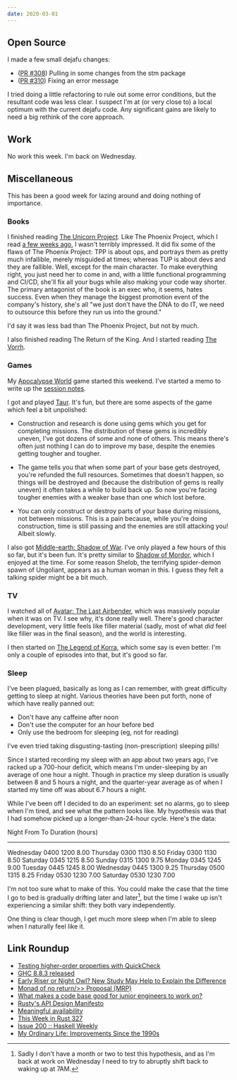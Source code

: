 ```yaml
---
date: 2020-03-01
---
```


## Open Source

I made a few small dejafu changes:

- ([PR #308][]) Pulling in some changes from the stm package
- ([PR #310][]) Fixing an error message

I tried doing a little refactoring to rule out some error conditions,
but the resultant code was less clear.  I suspect I'm at (or very
close to) a local optimum with the current dejafu code.  Any
significant gains are likely to need a big rethink of the core
approach.

[PR #308]: https://github.com/barrucadu/dejafu/pull/308
[PR #310]: https://github.com/barrucadu/dejafu/pull/310

## Work

No work this week.  I'm back on Wednesday.

## Miscellaneous

This has been a good week for lazing around and doing nothing of
importance.

### Books

I finished reading [The Unicorn Project][].  Like The Phoenix Project,
which I read [a few weeks ago][], I wasn't terribly impressed.  It did
fix some of the flaws of The Phoenix Project: TPP is about ops, and
portrays them as pretty much infallible, merely misguided at times;
whereas TUP is about devs and they are fallible.  Well, except for the
main character.  To make everything right, you just need her to come
in and, with a little functional programming and CI/CD, she'll fix all
your bugs while also making your code way shorter.  The primary
antagonist of the book is an exec who, it seems, hates success.  Even
when they manage the biggest promotion event of the company's history,
she's all "we just don't have the DNA to do IT, we need to outsource
this before they run us into the ground."

I'd say it was less bad than The Phoenix Project, but not by much.

I also finished reading The Return of the King.  And I started reading
[The Vorrh][].

[The Unicorn Project]: https://www.goodreads.com/book/show/44333183-the-unicorn-project
[a few weeks ago]: weeknotes-074.html
[The Vorrh]: https://en.wikipedia.org/wiki/The_Vorrh

### Games

My [Apocalypse World][] game started this weekend.  I've started a
memo to write up the [session notes][].

I got and played [Taur][].  It's fun, but there are some aspects of
the game which feel a bit unpolished:

- Construction and research is done using gems which you get for
  completing missions.  The distribution of these gems is incredibly
  uneven, I've got dozens of some and none of others.  This means
  there's often just nothing I can do to improve my base, despite the
  enemies getting tougher and tougher.

- The game tells you that when some part of your base gets destroyed,
  you're refunded the full resources.  Sometimes that doesn't happen,
  so things will be destroyed and (because the distribution of gems is
  really uneven) it often takes a while to build back up.  So now
  you're facing tougher enemies with a weaker base than one which lost
  before.

- You can only construct or destroy parts of your base during
  missions, not between missions.  This is a pain because, while
  you're doing construction, time is still passing and the enemies are
  still attacking you!  Albeit slowly.

I also got [Middle-earth: Shadow of War][].  I've only played a few
hours of this so far, but it's been fun.  It's pretty similar to
[Shadow of Mordor][], which I enjoyed at the time.  For some reason
Shelob, the terrifying spider-demon spawn of Ungoliant, appears as a
human woman in this.  I guess they felt a talking spider might be a
bit much.

[Apocalypse World]: http://apocalypse-world.com/
[session notes]: apotheosis-session-notes.html
[Taur]: https://store.steampowered.com/app/1227780/Taur/
[Middle-earth: Shadow of War]: https://store.steampowered.com/app/356190/Middleearth_Shadow_of_War/
[Shadow of Mordor]: https://store.steampowered.com/app/241930/Middleearth_Shadow_of_Mordor/

### TV

I watched all of [Avatar: The Last Airbender][], which was massively
popular when it was on TV.  I see why, it's done really well.  There's
good character development, very little feels like filler material
(sadly, most of what *did* feel like filler was in the final season),
and the world is interesting.

I then started on [The Legend of Korra][], which some say is even
better.  I'm only a couple of episodes into that, but it's good so
far.

[Avatar: The Last Airbender]: https://en.wikipedia.org/wiki/Avatar:_The_Last_Airbender
[The Legend of Korra]: https://en.wikipedia.org/wiki/The_Legend_of_Korra

### Sleep

I've been plagued, basically as long as I can remember, with great
difficulty getting to sleep at night.  Various theories have been put
forth, none of which have really panned out:

- Don't have any caffeine after noon
- Don't use the computer for an hour before bed
- Only use the bedroom for sleeping (eg, not for reading)

I've even tried taking disgusting-tasting (non-prescription) sleeping
pills!

Since I started recording my sleep with an app about two years ago,
I've racked up a 700-hour deficit, which means I'm under-sleeping by
an average of one hour a night.  Though in practice my sleep duration
is usually between 8 and 5 hours a night, and the quarter-year average
as of when I started my time off was about 6.7 hours a night.

While I've been off I decided to do an experiment: set no alarms, go
to sleep when I'm tired, and see what the pattern looks like.  My
hypothesis was that I had somehow picked up a longer-than-24-hour
cycle.  Here's the data:

Night       From    To   Duration (hours)
---------  -----  ----  -----------------
Wednesday   0400  1200               8.00
Thursday    0300  1130               8.50
Friday      0300  1130               8.50
Saturday    0345  1215               8.50
Sunday      0315  1300               9.75
Monday      0345  1245               9.00
Tuesday     0445  1245               8.00
Wednesday   0445  1300               9.25
Thursday    0500  1315               8.25
Friday      0530  1230               7.00
Saturday    0530  1230               7.00

I'm not too sure what to make of this.  You could make the case that
the time I go to bed is gradually drifting later and later[^time], but
the time I wake up isn't experiencing a similar shift: they both vary
independently.

One thing is clear though, I get much more sleep when I'm able to
sleep when I naturally feel like it.

[^time]: Sadly I don't have a month or two to test this hypothesis,
  and as I'm back at work on Wednesday I need to try to abruptly shift
  back to waking up at 7AM.

## Link Roundup

- [Testing higher-order properties with QuickCheck](https://blog.poisson.chat/posts/2020-02-24-quickcheck-higherorder.html)
- [GHC 8.8.3 released](https://www.haskell.org/ghc/blog/20200224-ghc-8.8.3-released.html)
- [Early Riser or Night Owl? New Study May Help to Explain the Difference](https://directorsblog.nih.gov/2020/02/25/early-riser-or-night-owl-new-study-may-help-to-explain-the-difference/)
- [Monad of no return/>> Proposal (MRP)](https://gitlab.haskell.org/ghc/ghc/wikis/proposal/monad-of-no-return)
- [What makes a code base good for junior engineers to work on?](https://lobste.rs/s/5q6yae/what_makes_code_base_good_for_junior)
- [Rusty's API Design Manifesto](http://sweng.the-davies.net/Home/rustys-api-design-manifesto)
- [Meaningful availability](https://blog.acolyer.org/2020/02/26/meaningful-availability/)
- [This Week in Rust 327](https://this-week-in-rust.org/blog/2020/02/25/this-week-in-rust-327/)
- [Issue 200 :: Haskell Weekly](https://haskellweekly.news/issue/200.html)
- [My Ordinary Life: Improvements Since the 1990s](https://www.gwern.net/Improvements)
